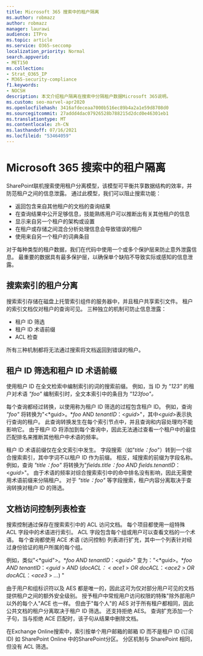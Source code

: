 ```yaml
---
title: Microsoft 365 搜索中的租户隔离
ms.author: robmazz
author: robmazz
manager: laurawi
audience: ITPro
ms.topic: article
ms.service: O365-seccomp
localization_priority: Normal
search.appverid:
- MET150
ms.collection:
- Strat_O365_IP
- M365-security-compliance
f1.keywords:
- NOCSH
description: 本文介绍租户隔离在搜索中分隔租户数据Microsoft 365说明。
ms.custom: seo-marvel-apr2020
ms.openlocfilehash: 3416afdeceaa7000b516ec89b4a2a1e59d8708d0
ms.sourcegitcommit: 27addd4dac07926528b788215d2dcd0e46301eb1
ms.translationtype: MT
ms.contentlocale: zh-CN
ms.lasthandoff: 07/16/2021
ms.locfileid: "53464059"
---
```

# <a name="tenant-isolation-in-microsoft-365-search"></a>Microsoft 365 搜索中的租户隔离

SharePoint联机搜索使用租户分离模型，该模型可平衡共享数据结构的效率，并防范租户之间的信息泄露。 通过此模型，我们可以阻止搜索功能：

- 返回包含来自其他租户的文档的查询结果
- 在查询结果中公开足够信息，技能熟练用户可以推断出有关其他租户的信息
- 显示来自另一个租户的架构或设置
- 在租户或存储之间混合分析处理信息会导致错误的租户
- 使用来自另一个租户的词典条目

对于每种类型的租户数据，我们在代码中使用一个或多个保护层来防止意外泄露信息。 最重要的数据具有最多保护层，以确保单个缺陷不导致实际或感知的信息泄露。

## <a name="tenant-separation-for-the-search-index"></a>搜索索引的租户分离

搜索索引存储在磁盘上托管索引组件的服务器中，并且租户共享索引文件。 租户的索引文档仅对租户的查询可见。 三种独立的机制可防止信息泄露：

- 租户 ID 筛选
- 租户 ID 术语前缀
- ACL 检查

所有三种机制都将无法通过搜索将文档返回到错误的租户。

## <a name="tenant-id-filtering-and-tenant-id-term-prefixing"></a>租户 ID 筛选和租户 ID 术语前缀

使用租户 ID 在全文检索中编制索引的词的搜索前缀。 例如，当 ID 为 *"123"* 的租户对术语 *"foo"* 编制索引时，全文本索引中的条目为 *"123foo"。*

每个查询都经过转换，以使用称为租户 ID 筛选的过程包含租户 ID。 例如，查询 *"foo"* 将转换为"<*guid>。**foo* AND *tenantID*：<*guid*>"，其中<*guid*>表示执行查询的租户。 此查询转换发生在每个索引节点中，并且查询和内容处理均不能影响它。 由于租户 ID 将添加到每个查询中，因此无法通过查看一个租户中的最佳匹配排名来推断其他租户中术语的频率。

租户 ID 术语前缀仅在全文索引中发生。 字段搜索（如"*title：foo*"）转到一个综合搜索索引，其中字词不以租户 ID 作为前缀。 相反，域搜索的前缀为字段名称。 例如，查询 *"title：foo"* 将转换为"*fields.title：foo AND fields.tenantID*：<*guid*>"。 由于术语的频率对综合搜索索引中的命中排名没有影响，因此无需使用术语前缀来分隔租户。 对于 *"title：foo"* 等字段搜索，租户内容分离取决于查询转换对租户 ID 的筛选。

## <a name="document-access-control-list-checks"></a>文档访问控制列表检查

搜索控制通过保存在搜索索引中的 ACL 访问文档。 每个项目都使用一组特殊 ACL 字段中的术语进行索引。 ACL 字段包含每个组或用户可以查看文档的一个术语。 每个查询都使用 ACE 术语 (访问控制) 列表进行扩充，其中一个列表针对经过身份验证的用户所属的每个组。

例如，类似"<*guid">。**foo AND tenantID*：<*guid*>" 变为："<*guid>。**foo AND tenantID*：<*guid* >  *AND* (*docACL：* < *ace1* >  *OR docACL*：<*ace2* >  *OR docACL*：<*ace3* >  *...*) "

由于用户和组标识符以及 AES 都是唯一的，因此这可为仅对部分用户可见的文档提供租户之间的额外安全级别。 授予租户中常规用户访问权限的特殊"除外部用户以外的每个人"ACE 也一样。 但由于"每个人"的 AES 对于所有租户都相同，因此公共文档的租户分离取决于租户 ID 筛选。 还支持拒绝 AES。 查询扩充添加一个子句，当与拒绝 ACE 匹配时，该子句从结果中删除文档。

在Exchange Online搜索中，索引按单个用户邮箱的邮箱 ID 而不是租户 ID (订阅 ID) 如 SharePoint Online 中的SharePoint分区。 分区机制与 SharePoint 相同，但没有 ACL 筛选。
